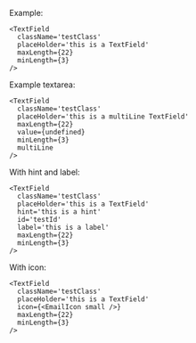 Example:

    <TextField
      className='testClass'
      placeHolder='this is a TextField'
      maxLength={22}
      minLength={3}
    />

Example textarea:

    <TextField
      className='testClass'
      placeHolder='this is a multiLine TextField'
      maxLength={22}
      value={undefined}
      minLength={3}
      multiLine
    />

With hint and label:

    <TextField
      className='testClass'
      placeHolder='this is a TextField'
      hint='this is a hint'
      id='testId'
      label='this is a label'
      maxLength={22}
      minLength={3}
    />

With icon:

    <TextField
      className='testClass'
      placeHolder='this is a TextField'
      icon={<EmailIcon small />}
      maxLength={22}
      minLength={3}
    />
